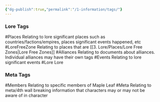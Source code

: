 ```yaml
---
{"dg-publish":true,"permalink":"/1-information/tags/"}
---
```



### Lore Tags
#Places 
	Relating to lore significant places such as countries/factions/empires, places significant events happened, etc
#LoreFreeZone
	Relating to places that are [[3. Lore/Places/Lore Free Zones\|Lore Free Zones]]
#Alliances
	Relating to documents about alliances. Individual alliances may have their own tags
#Events 
	Relating to lore significant events
#Lore 
	Lore
### Meta Tags
#Members 
	Relating to specific members of Maple Leaf
#Meta 
	Relating to meta/4th wall breaking information that characters may or may not be aware of in character

